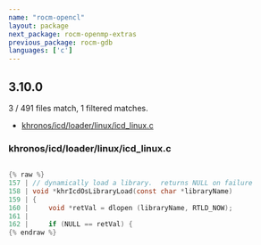 ```yaml
---
name: "rocm-opencl"
layout: package
next_package: rocm-openmp-extras
previous_package: rocm-gdb
languages: ['c']
---
```

## 3.10.0
3 / 491 files match, 1 filtered matches.

 - [khronos/icd/loader/linux/icd_linux.c](#khronosicdloaderlinuxicd_linuxc)

### khronos/icd/loader/linux/icd_linux.c

```c

{% raw %}
157 | // dynamically load a library.  returns NULL on failure
158 | void *khrIcdOsLibraryLoad(const char *libraryName)
159 | {
160 |     void *retVal = dlopen (libraryName, RTLD_NOW);
161 | 
162 |     if (NULL == retVal) {
{% endraw %}

```